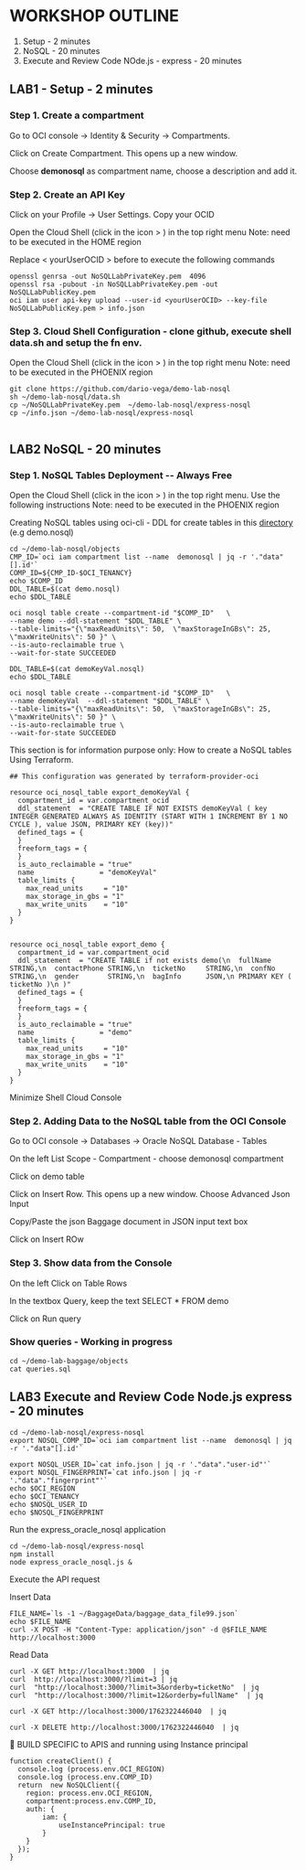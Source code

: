 # WORKSHOP OUTLINE
1. Setup - 2 minutes
2. NoSQL - 20 minutes
3. Execute and Review Code NOde.js - express - 20 minutes

## LAB1 - Setup - 2 minutes

### Step 1. Create a compartment 
Go to OCI console -> Identity & Security -> Compartments.

Click on Create Compartment. This opens up a new window.

Choose **demonosql** as compartment name, choose a description and add it.

### Step 2. Create an API Key

Click on your Profile -> User Settings. Copy your OCID


Open the Cloud Shell (click in the icon > ) in the top right menu
Note: need to be executed in the HOME region


Replace < yourUserOCID > before to execute the following commands

````
openssl genrsa -out NoSQLLabPrivateKey.pem  4096        
openssl rsa -pubout -in NoSQLLabPrivateKey.pem -out NoSQLLabPublicKey.pem
oci iam user api-key upload --user-id <yourUserOCID> --key-file NoSQLLabPublicKey.pem > info.json

````

### Step 3. Cloud Shell Configuration - clone github, execute shell data.sh and setup the fn env.

Open the Cloud Shell (click in the icon > ) in the top right menu
Note: need to be executed in the PHOENIX region
  

````
git clone https://github.com/dario-vega/demo-lab-nosql
sh ~/demo-lab-nosql/data.sh
cp ~/NoSQLLabPrivateKey.pem  ~/demo-lab-nosql/express-nosql
cp ~/info.json ~/demo-lab-nosql/express-nosql
 
````


## LAB2 NoSQL - 20 minutes

### Step 1. NoSQL Tables Deployment -- Always Free

Open the Cloud Shell (click in the icon > ) in the top right menu. Use the following instructions
Note: need to be executed in the PHOENIX region


Creating NoSQL tables using oci-cli - DDL for create tables in this [directory](./objects) (e.g demo.nosql)
```
cd ~/demo-lab-nosql/objects
CMP_ID=`oci iam compartment list --name  demonosql | jq -r '."data"[].id'`
COMP_ID=${CMP_ID-$OCI_TENANCY}
echo $COMP_ID
DDL_TABLE=$(cat demo.nosql)
echo $DDL_TABLE

oci nosql table create --compartment-id "$COMP_ID"   \
--name demo --ddl-statement "$DDL_TABLE" \
--table-limits="{\"maxReadUnits\": 50,  \"maxStorageInGBs\": 25,  \"maxWriteUnits\": 50 }" \
--is-auto-reclaimable true \
--wait-for-state SUCCEEDED

DDL_TABLE=$(cat demoKeyVal.nosql)
echo $DDL_TABLE

oci nosql table create --compartment-id "$COMP_ID"   \
--name demoKeyVal  --ddl-statement "$DDL_TABLE" \
--table-limits="{\"maxReadUnits\": 50,  \"maxStorageInGBs\": 25,  \"maxWriteUnits\": 50 }" \
--is-auto-reclaimable true \
--wait-for-state SUCCEEDED

```

This section is for information purpose only: How to create a NoSQL tables Using Terraform.

```
## This configuration was generated by terraform-provider-oci

resource oci_nosql_table export_demoKeyVal {
  compartment_id = var.compartment_ocid
  ddl_statement  = "CREATE TABLE IF NOT EXISTS demoKeyVal ( key INTEGER GENERATED ALWAYS AS IDENTITY (START WITH 1 INCREMENT BY 1 NO CYCLE ), value JSON, PRIMARY KEY (key))"
  defined_tags = {
  }
  freeform_tags = {
  }
  is_auto_reclaimable = "true"
  name                = "demoKeyVal"
  table_limits {
    max_read_units     = "10"
    max_storage_in_gbs = "1"
    max_write_units    = "10"
  }
}


resource oci_nosql_table export_demo {
  compartment_id = var.compartment_ocid
  ddl_statement  = "CREATE TABLE if not exists demo(\n  fullName     STRING,\n  contactPhone STRING,\n  ticketNo     STRING,\n  confNo       STRING,\n  gender       STRING,\n  bagInfo      JSON,\n PRIMARY KEY ( ticketNo )\n )"
  defined_tags = {
  }
  freeform_tags = {
  }
  is_auto_reclaimable = "true"
  name                = "demo"
  table_limits {
    max_read_units     = "10"
    max_storage_in_gbs = "1"
    max_write_units    = "10"
  }
}

```

Minimize Shell Cloud Console

### Step 2. Adding Data to the NoSQL table from the OCI Console 

Go to OCI console -> Databases -> Oracle NoSQL Database - Tables

On the left List Scope - Compartment - choose demonosql compartment

Click on demo table

Click on Insert Row. This opens up a new window. Choose Advanced Json Input 

Copy/Paste the json Baggage document in JSON input text box

Click on Insert ROw

### Step 3.  Show data from the Console

On the left Click on Table Rows

In the textbox Query, keep the text SELECT * FROM demo

Click on Run query 

###  Show queries - Working in progress

```
cd ~/demo-lab-baggage/objects
cat queries.sql

```

## LAB3  Execute and Review Code Node.js express  - 20 minutes

````
cd ~/demo-lab-nosql/express-nosql
export NOSQL_COMP_ID=`oci iam compartment list --name  demonosql | jq -r '."data"[].id'`

export NOSQL_USER_ID=`cat info.json | jq -r '."data"."user-id"'`
export NOSQL_FINGERPRINT=`cat info.json | jq -r '."data"."fingerprint"'`
echo $OCI_REGION
echo $OCI_TENANCY
echo $NOSQL_USER_ID
echo $NOSQL_FINGERPRINT

````

Run the express_oracle_nosql application

````
cd ~/demo-lab-nosql/express-nosql
npm install
node express_oracle_nosql.js &
````

Execute the API request

Insert Data

````
FILE_NAME=`ls -1 ~/BaggageData/baggage_data_file99.json`
echo $FILE_NAME
curl -X POST -H "Content-Type: application/json" -d @$FILE_NAME http://localhost:3000
````

Read Data

````
curl -X GET http://localhost:3000  | jq
curl  http://localhost:3000/?limit=3 | jq
curl  "http://localhost:3000/?limit=3&orderby=ticketNo"  | jq
curl  "http://localhost:3000/?limit=12&orderby=fullName"  | jq

curl -X GET http://localhost:3000/1762322446040  | jq

curl -X DELETE http://localhost:3000/1762322446040  | jq

````

👷 BUILD SPECIFIC to APIS and running using Instance principal

````
function createClient() {
  console.log (process.env.OCI_REGION)  
  console.log (process.env.COMP_ID)  
  return  new NoSQLClient({
    region: process.env.OCI_REGION,
    compartment:process.env.COMP_ID,
    auth: {
        iam: {
            useInstancePrincipal: true
        }
    }
  });
}
````


